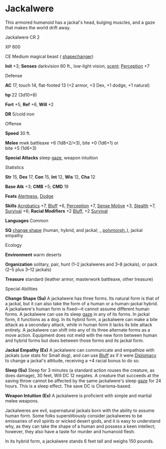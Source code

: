 # Jackalwere

This armored humanoid has a jackal's head, bulging muscles, and a gaze that makes the world drift away.

Jackalwere CR 2

XP 600

CE Medium magical beast ( [shapechanger](monsters/creatureTypes.md#_shapechanger-subtype))

**Init** +3; **Senses** darkvision 60 ft., low-light vision, [scent](monsters/universalMonsterRules.md#_scent); [Perception](skills/perception.md#_perception) +7

Defense

**AC** 17, touch 14, flat-footed 13 (+2 armor, +3 Dex, +1 dodge, +1 natural)

**hp** 22 (3d10+6)

**Fort** +5, **Ref** +6, **Will** +2

**DR** 5/cold iron

Offense

**Speed** 30 ft.

**Melee** mwk battleaxe +6 (1d8+2/×3), bite +0 (1d6+1) or   
bite +5 (1d6+3)

**Special Attacks** sleep [gaze](monsters/universalMonsterRules.md#_gaze), weapon intuition

Statistics

**Str** 15, **Dex** 17, **Con** 15, **Int** 12, **Wis** 12, **Cha** 12

**Base Atk** +3; **CMB** +5; **CMD** 19

**Feats** [Alertness](feats.md#_alertness), [Dodge](feats.md#_dodge)

**Skills** [Acrobatics](skills/acrobatics.md#_acrobatics) +7, [Bluff](skills/bluff.md#_bluff) +6, [Perception](skills/perception.md#_perception) +7, [Sense Motive](skills/senseMotive.md#_sense-motive) +3, [Stealth](skills/stealth.md#_stealth) +7, [Survival](skills/survival.md#_survival) +6; **Racial Modifiers** +2 [Bluff](skills/bluff.md#_bluff), +2 [Survival](skills/survival.md#_survival)

**Languages** Common

**SQ** [change shape](monsters/universalMonsterRules.md#_change-shape) (human, hybrid, and jackal; _ [polymorph](spells/polymorph.md#_polymorph)_), jackal empathy

Ecology

**Environment** warm deserts

**Organization** solitary, pair, hunt (1–2 jackalweres and 3–8 jackals), or pack (2–5 plus 3–12 jackals)

**Treasure** standard (leather armor, masterwork battleaxe, other treasure)

Special Abilities

**Change Shape (Su)** A jackalwere has three forms. Its natural form is that of a jackal, but it can also take the form of a human or a human-jackal hybrid. A jackalwere's human form is fixed—it cannot assume different human forms. A jackalwere can use its sleep [gaze](monsters/universalMonsterRules.md#_gaze) in any of its forms. In jackal form, it functions as a dog. In its hybrid form, a jackalwere can make a bite attack as a secondary attack, while in human form it lacks its bite attack entirely. A jackalwere can shift into any of its three alternate forms as a move action. Equipment does not meld with the new form between human and hybrid forms but does between those forms and its jackal form.

**Jackal Empathy (Ex)** A jackalwere can communicate and empathize with jackals (use stats for Small dog), and can use [Bluff](skills/bluff.md#_bluff) as if it were [Diplomacy](skills/diplomacy.md#_diplomacy) to change a jackal's attitude, receiving a +4 racial bonus to do so.

**Sleep (Su)** Sleep for 3 minutes (a standard action rouses the creature, as does damage), 30 feet, Will DC 12 negates. A creature that succeeds at the saving throw cannot be affected by the same jackalwere's sleep [gaze](monsters/universalMonsterRules.md#_gaze) for 24 hours. This is a sleep effect. The save DC is Charisma-based.

**Weapon Intuition (Ex)** A jackalwere is proficient with simple and martial melee weapons.

Jackalweres are evil, supernatural jackals born with the ability to assume human form. Some folks superstitiously consider jackalweres to be emissaries of evil spirits or wicked desert gods, and it is easy to understand why, as they can take the shape of a human and possess a keen intellect; however, they also have a taste for murder and humanoid flesh.

In its hybrid form, a jackalwere stands 6 feet tall and weighs 150 pounds.

